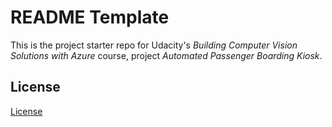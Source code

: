 # README Template

This is the project starter repo for Udacity's _Building Computer Vision Solutions with Azure_ course, project _Automated Passenger Boarding Kiosk_. 

## License

[License](LICENSE.txt)
